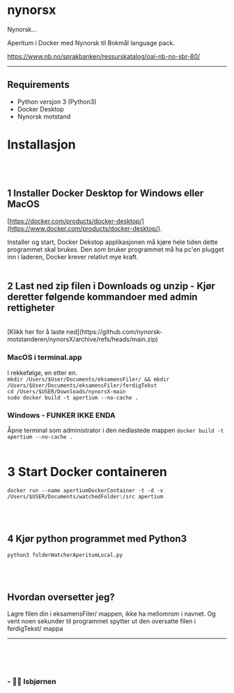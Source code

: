 # nynorsx

Nynorsk...

Aperitum i Docker med Nynorsk til Bokmål language pack.

https://www.nb.no/sprakbanken/ressurskatalog/oai-nb-no-sbr-80/

---

## Requirements

-   Python versjon 3 (Python3)
-   Docker Desktop
-   Nynorsk motstand

# Installasjon

<br/><br/>

## 1 Installer Docker Desktop for Windows eller MacOS

[https://docker.com/products/docker-desktop/](https://www.docker.com/products/docker-desktop/).

Installer og start, Docker Dekstop applikasjonen må kjøre hele tiden dette programmet skal brukes. Den som bruker programmet må ha pc'en plugget inn i laderen, Docker krever relativt mye kraft.
<br/><br/>

## 2 Last ned zip filen i Downloads og unzip - Kjør deretter følgende kommandoer med admin rettigheter

<br/>
[Klikk her for å laste ned](https://github.com/nynorsk-motstanderen/nynorsX/archive/refs/heads/main.zip)

### MacOS i terminal.app

I rekkefølge, en etter en.
<br/>
`mkdir /Users/$User/Documents/eksamensFiler/ && mkdir /Users/$User/Documents/eksamensFiler/ferdigTekst` <br/>
`cd /Users/$USER/Downloads/nynorsX-main`<br/>
`sudo docker build -t apertium --no-cache .`<br/>

### Windows - FUNKER IKKE ENDA

Åpne terminal som administrator i den nedlastede mappen
`docker build -t apertium --no-cache .`
<br/><br/>

# 3 Start Docker containeren

`docker run --name apertiumDockerContainer -t -d -v /Users/$USER/Documents/watchedFolder:/src apertium`

<br/><br/>

## 4 Kjør python programmet med Python3

`python3 folderWatcherAperitumLocal.py`

<br/><br/>

## Hvordan oversetter jeg?

Lagre filen din i eksamensFiler/ mappen, ikke ha mellomrom i navnet. Og vent noen sekunder til programmet spytter ut den oversatte filen i ferdigTekst/ mappa

---

<br/><br/><br/>

### - 🐻‍❄️ Isbjørnen
